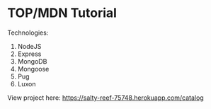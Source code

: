 # TOP/MDN Tutorial

Technologies:
1. NodeJS
2. Express
3. MongoDB
4. Mongoose
5. Pug
6. Luxon

View project here: https://salty-reef-75748.herokuapp.com/catalog